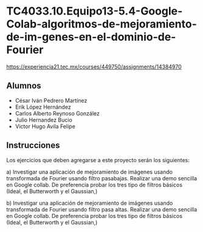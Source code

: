 # TC4033.10.Equipo13-5.4-Google-Colab-algoritmos-de-mejoramiento-de-im-genes-en-el-dominio-de-Fourier
https://experiencia21.tec.mx/courses/449750/assignments/14384970

## Alumnos

- César Iván Pedrero Martínez
- Erik López Hernández
- Carlos Alberto Reynoso González
- Julio Hernandez Bucio
- Victor Hugo Avila Felipe

## Instrucciones

Los ejercicios que deben agregarse a este proyecto serán los siguientes:

a) Investigar una aplicación de mejoramiento de imágenes usando transformada de Fourier usando filtro pasabajas. Realizar una demo sencilla en Google collab. De preferencia probar los tres tipo de filtros básicos (Ideal, el Butterworth y el Gaussian,)

b) Investigar una aplicación de mejoramiento de imágenes usando transformada de Fourier usando filtro pasa altas. Realizar una demo sencilla en Google collab. De preferencia probar los tres tipo de filtros básicos (Ideal, el Butterworth y el Gaussian,)
